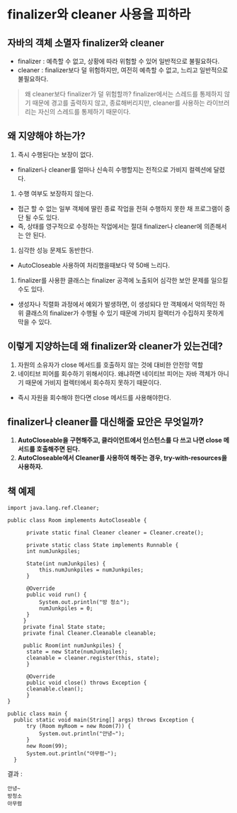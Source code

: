 # finalizer와 cleaner 사용을 피하라

## 자바의 객체 소멸자 finalizer와 cleaner

- finalizer : 예측할 수 없고, 상황에 따라 위험할 수 있어 일반적으로 불필요하다.
- cleaner : finalizer보다 덜 위험하지만, 여전히 예측할 수 없고, 느리고 일반적으로 불필요하다.

> 왜 cleaner보다 finalizer가 덜 위험할까? finalizer에서는 스레드를 통제하지 않기 때문에 경고를 출력하지 않고, 종료해버리지만, cleaner를 사용하는 라이브러리는 자신의 스레드를 통제하기 때문이다.

## 왜 지양해야 하는가?

1. 즉시 수행된다는 보장이 없다.

- finalizer나 cleaner를 얼마나 신속히 수행할지는 전적으로 가비지 컬렉션에 달렸다.

1. 수행 여부도 보장하지 않는다.

- 접근 할 수 없는 일부 객체에 딸린 종료 작업을 전혀 수행하지 못한 채 프로그램이 중단 될 수도 있다.
- 즉, 상태를 영구적으로 수정하는 작업에서는 절대 finalizer나 cleaner에 의존해서는 안 된다.

1. 심각한 성능 문제도 동반한다.

- AutoCloseable 사용하여 처리했을때보다 약 50배 느리다.

1. finalizer를 사용한 클래스는 finalizer 공격에 노출되어 심각한 보안 문제를 일으킬 수도 있다.

- 생성자나 직렬화 과정에서 예외가 발생하면, 이 생성되다 만 객체에서 악의적인 하위 클래스의 finalizer가 수행될 수 있기 때문에 가비지 컬렉터가 수집하지 못하게 막을 수 있다.

## 이렇게 지양하는데 왜 finalizer와 cleaner가 있는건데?

1. 자원의 소유자가 close 메서드를 호출하지 않는 것에 대비한 안전망 역할
2. 네이티브 피어를 회수하기 위해서이다. 왜냐하면 네이티브 피어는 자바 객체가 아니기 때문에 가비지 컬렉터에서 회수하지 못하기 때문이다.

- 즉시 자원을 회수해야 한다면 close 메서드를 사용해야한다.

## finalizer나 cleaner를 대신해줄 묘안은 무엇일까?

1. **AutoCloseable을 구현해주고, 클라이언트에서 인스턴스를 다 쓰고 나면 close 메서드를 호출해주면 된다.**
2. **AutoCloseable에서 Cleaner를 사용하여 해주는 경우, try-with-resources을 사용하자.**

## 책 예제

```
import java.lang.ref.Cleaner;  
  
public class Room implements AutoCloseable {  
  
      private static final Cleaner cleaner = Cleaner.create();  
      
      private static class State implements Runnable {  
      int numJunkpiles;  
      
      State(int numJunkpiles) {  
	      this.numJunkpiles = numJunkpiles;  
      }  
      
      @Override  
      public void run() {  
	      System.out.println("방 청소");  
	      numJunkpiles = 0;  
      }  
     }  
     private final State state;  
     private final Cleaner.Cleanable cleanable;  
      
     public Room(int numJunkpiles) {  
      state = new State(numJunkpiles);  
      cleanable = cleaner.register(this, state);  
      }  
      
      @Override  
      public void close() throws Exception {  
      cleanable.clean();  
      }  
}

public class main {  
  public static void main(String[] args) throws Exception {  
      try (Room myRoom = new Room(7)) {
	      System.out.println("안녕~");
	  }
	  new Room(99);
	  System.out.println("아무렴~");
  }
```

결과 :

```
안녕~
방청소
아무렴
```